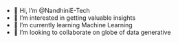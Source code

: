 - 👋 Hi, I’m @NandhiniE-Tech
- 👀 I’m interested in getting valuable insights
- 🌱 I’m currently learning Machine Learning
- 💞️ I’m looking to collaborate on globe of data generative 


<!---
NandhiniE-Tech/NandhiniE-Tech is a ✨ special ✨ repository because its `README.md` (this file) appears on your GitHub profile.
You can click the Preview link to take a look at your changes.
--->
